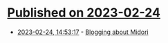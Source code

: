 # [Published on 2023-02-24](index.md)

* [2023-02-24, 14:53:17](https://lobste.rs/s/efetph/blogging_about_midori) - [Blogging about Midori](https://joeduffyblog.com/2015/11/03/blogging-about-midori/)
